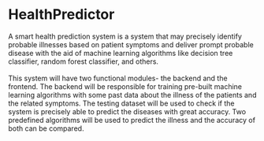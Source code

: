 # HealthPredictor
A smart health prediction system is a system that may precisely identify probable illnesses based on patient symptoms and deliver prompt probable disease with the aid of machine learning algorithms like decision tree classifier, random forest classifier, and others.
<br><br>
This system will have two functional modules- the backend and the frontend. The backend will be responsible for training pre-built machine learning algorithms with some past data about the illness of the patients and the related symptoms. The testing dataset will be used to check if the system is precisely able to predict the diseases with great accuracy. Two predefined algorithms will be used to predict the illness and the accuracy of both can be compared.

